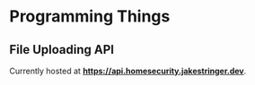 # Programming Things #

## File Uploading API ##
Currently hosted at **https://api.homesecurity.jakestringer.dev**.